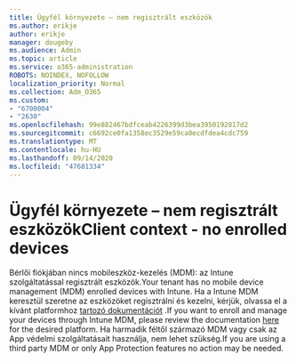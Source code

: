 ```yaml
---
title: Ügyfél környezete – nem regisztrált eszközök
ms.author: erikje
author: erikje
manager: dougeby
ms.audience: Admin
ms.topic: article
ms.service: o365-administration
ROBOTS: NOINDEX, NOFOLLOW
localization_priority: Normal
ms.collection: Adm_O365
ms.custom:
- "6700004"
- "2630"
ms.openlocfilehash: 99e882467bdfceab4226399d3bea3950192817d2
ms.sourcegitcommit: c6692ce0fa1358ec3529e59ca0ecdfdea4cdc759
ms.translationtype: MT
ms.contentlocale: hu-HU
ms.lasthandoff: 09/14/2020
ms.locfileid: "47681334"
---
```

# <a name="client-context---no-enrolled-devices"></a><span data-ttu-id="987bb-102">Ügyfél környezete – nem regisztrált eszközök</span><span class="sxs-lookup"><span data-stu-id="987bb-102">Client context - no enrolled devices</span></span>

<span data-ttu-id="987bb-103">Bérlői fiókjában nincs mobileszköz-kezelés (MDM): az Intune szolgáltatással regisztrált eszközök.</span><span class="sxs-lookup"><span data-stu-id="987bb-103">Your tenant has no mobile device management (MDM) enrolled devices with Intune.</span></span> <span data-ttu-id="987bb-104">Ha a Intune MDM keresztül szeretne az eszközöket regisztrálni és kezelni, kérjük, olvassa el a kívánt platformhoz [tartozó dokumentációt](https://docs.microsoft.com/intune/device-enrollment) .</span><span class="sxs-lookup"><span data-stu-id="987bb-104">If you want to enroll and manage your devices through Intune MDM, please review the documentation [here](https://docs.microsoft.com/intune/device-enrollment) for the desired platform.</span></span> <span data-ttu-id="987bb-105">Ha harmadik féltől származó MDM vagy csak az App védelmi szolgáltatásait használja, nem lehet szükség.</span><span class="sxs-lookup"><span data-stu-id="987bb-105">If you are using a third party MDM or only App Protection features no action may be needed.</span></span> 